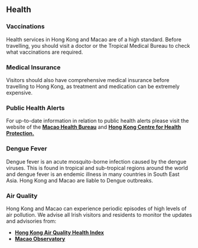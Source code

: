 ## Health

### **Vaccinations**

Health services in Hong Kong and Macao are of a high standard. Before travelling, you should visit a doctor or the Tropical Medical Bureau to check what vaccinations are required.

### **Medical Insurance**

Visitors should also have comprehensive medical insurance before travelling to Hong Kong, as treatment and medication can be extremely expensive.

### **Public Health Alerts**

For up-to-date information in relation to public health alerts please visit the website of the [**Macao Health Bureau**](https://www.ssm.gov.mo/portal/) and [**Hong Kong Centre for Health Protection.**](https://www.chp.gov.hk/en/index.html)

### **Dengue Fever**

Dengue fever is an acute mosquito-borne infection caused by the dengue viruses. This is found in tropical and sub-tropical regions around the world and dengue fever is an endemic illness in many countries in South East Asia. Hong Kong and Macao are liable to Dengue outbreaks.

### **Air Quality**

Hong Kong and Macao can experience periodic episodes of high levels of air pollution. We advise all Irish visitors and residents to monitor the updates and advisories from:

* [**Hong Kong Air Quality Health Index**](https://www.aqhi.gov.hk/en.html)
* [**Macao Observatory**](https://www.smg.gov.mo/en.)